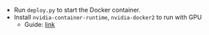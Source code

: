 - Run `deploy.py` to start the Docker container.
- Install `nvidia-container-runtime`, `nvidia-docker2` to run with GPU
    - Guide: [link](https://docs.nvidia.com/datacenter/cloud-native/container-toolkit/install-guide.html)